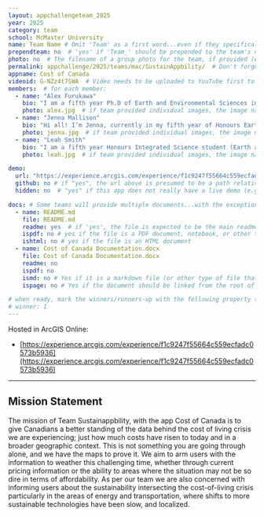 ```yaml
---
layout: appchallengeteam_2025
year: 2025
category: team
school: McMaster University
name: Team Name # Omit 'Team' as a first word...even if they specifically named themselves "Team X"
prependteam: no  # 'yes' if 'Team_' should be prepended to the team's name (i.e., they specifically named themselves "Team X" instead of just "X")
photo: no  # The filename of a group photo for the team, if provided (e.g., team.jpg)...expected to be located inside the images folder in the team's repo.
permalink: appchallenge/2025/teams/mac/SustainAppbility/  # Don't forget to update the school short-code in the URL...
appname: Cost of Canada
videoid: G-NZz4t7SWA  # Video needs to be uploaded to YouTube first to get this ID
members:  # for each member:
  - name: "Alex Furukawa"
    bio: "I am a fifth year Ph.D of Earth and Environmental Sciences in the Mac Ecohydrology Lab and an ECCE student associate. My research explores the hydrological dynamics of the peatlands of the Boreal Shield and how that influences their resilience to climate change and wildfire. I’ve been a long-time teaching assistant for GIS at McMaster since my M.Sc and integrate it into my field-based research wherever I can. When I’m not in the outdoors for science reasons I also love hiking and fishing, though not typically in peatlands."
    photo: alex.jpg  # if team provided individual images, the image named here should exist in the images folder in the team's repo.
  - name: "Jenna Mallison"
    bio: "Hi all! I’m Jenna, currently in my fifth year of Honours Earth and Environmental Sciences Co-op, and I am an ECCE student associate. I finished the courses for my Geographic Information Systems concurrent certificate in my fourth year, and have had wonderful opportunities to apply my skills and knowledge. In my fourth year, I completed my undergraduate honours thesis assessing the changes in accessibility for seniors to healthcare in Hamilton, Ontario, if the proposed LRT and changes to Hamilton’s bus system take place. My most recent co-op position was with Definity Financial Corporation as a Junior GIS Analyst. I built a custom dashboard for monitoring wildfire proximity to insured policies across Canada. Outside of academia and work, I am a reader with a love for fantasy and non-fiction books, mostly on urban studies, environmental catastrophes, and neurodivergence. I also play The Sims 4 often and take endless pictures and videos of my 1-year-old cat, Benji. "
    photo: jenna.jpg  # if team provided individual images, the image named here should exist in the images folder in the team's repo.
  - name: "Leah Smith"
    bio: "I am a fifth year Honours Integrated Science student (Earth and Enviro Sci concentration) and an ECCE student associate. I’m pursuing a concurrent certificate in GIS, as well as my GIT designation with Professional Geoscientists Ontario. I completed my undergraduate thesis last year on evaluating badland susceptibility in the Basilicata region of southern Italy, using regression-based multi-criteria decision analysis. I’m interested in the use of GIS for geological and geophysical research, and as a tool for science communication. I am currently a research assistant in McMaster’s Glacial Sedimentology lab, processing drone imagery of multiple glacial lakes in Peru. Outside of academia, I am the vocal director of the MacSci Musical, I play ukulele, and I enjoy taking on small repair projects around my house."
    photo: leah.jpg  # if team provided individual images, the image named here should exist in the images folder in the team's repo.

demo:
  url: "https://experience.arcgis.com/experience/f1c9247f55664c559ecfadc0573b5936"  # A relative path if hosted from the team's folder in the GitHub repo, otherwise a full url (and specify "no" for the github property below)
  github: no # if "yes", the url above is presumed to be a path relative to the gh_pages URL for the team in GitHub...otherwise, a full URL is expected.
  hidden: no  # "yes" if this app does not really have a live demo (e.g., mobile/AppStudio apps)

docs: # Some teams will provide multiple documents...with the exception of the README.md, these are generally expected to be in a docs/ subfolder of their repo
  - name: README.md
    file: README.md
    readme: yes  # if 'yes', the file is expected to be the main readme document at the root of the team's repository
    ispdf: no # yes if the file is a PDF document, notebook, or other type of file (since the filename will need to be appended to the URL)
    ishtml: no # yes if the file is an HTML document
  - name: Cost of Canada Documentation.docx
    file: Cost of Canada Documentation.docx
    readme: no
    ispdf: no
    ismd: no # Yes if it is a markdown file (or other type of file that can be previewed in GitHub)
    ispage: no # Yes if the document should be linked from the root of the repo, otherwise it is expected to be in the /docs subfolder

# when ready, mark the winners/runners-up with the following property (1, 2 or 3 for winners and first/second runners-up):
# winner: 1
---
```


Hosted in ArcGIS Online:

- [https://experience.arcgis.com/experience/f1c9247f55664c559ecfadc0573b5936](https://experience.arcgis.com/experience/f1c9247f55664c559ecfadc0573b5936)

---

## Mission Statement

The mission of Team Sustainappbility, with the app Cost of Canada is to give Canadians a better standing of the data behind the cost of living crisis we are experiencing; just how much costs have risen to today and in a broader geographic context. This is not something you are going through alone, and we have the maps to prove it. We aim to arm users with the information to weather this challenging time, whether through current pricing information or the ability to areas where the situation may not be so dire in terms of affordability. As per our team we are also concerned with informing users about the sustainability intersecting the cost-of-living crisis particularly in the areas of energy and transportation, where shifts to more sustainable technologies have been slow, and localized.